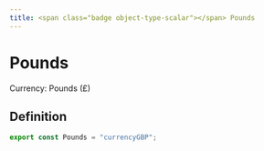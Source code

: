 ```yaml
---
title: <span class="badge object-type-scalar"></span> Pounds
---
```

# <span class="badge object-type-scalar"></span> Pounds

Currency: Pounds (£)

## Definition

```typescript
export const Pounds = "currencyGBP";

```
